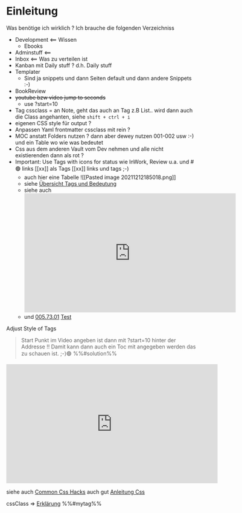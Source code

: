 # Einleitung
Was benötige ich wirklich ?
Ich brauche die folgenden Verzeichniss
* Development <== Wissen
	* Ebooks
* Adminstuff <== 
* Inbox <== Was zu verteilen ist
* Kanban mit Daily stuff ? d.h. Daily stuff
* Templater
	* Sind ja snippets und dann Seiten default und dann andere Snippets :-)
* BookReview
* ~~youtube bzw video jump to seconds~~
	* use ?start=10
* Tag cssclass = an Note, geht das auch an Tag z.B List.. wird dann auch die Class angehanten, siehe `shift + ctrl + i` 
* eigenen CSS style für output ?
* Anpassen Yaml frontmatter cssclass mit rein ?
* MOC anstatt Folders nutzen ? dann aber dewey nutzen 001-002 usw :-) und ein Table wo wie was bedeutet
* Css aus dem anderen Vault vom Dev nehmen und alle nicht existierenden dann als rot ?
* Important: Use Tags with icons for status wie InWork, Review u.a. und #🟢 links \[[xx\]] als Tags [[xx]] links und tags ;-)
	* auch hier eine Tabelle
			 ![[Pasted image 20211212185018.png]]
	* siehe [Übersicht Tags und Bedeutung](https://github.com/BryanJenksCommunity/FAQ/discussions/12)
	* siehe auch <iframe width="560" height="315" src="https://www.youtube.com/embed/zIh1S7ra3aI?start=252" title="YouTube video player" frameborder="0" allow="accelerometer; autoplay; clipboard-write; encrypted-media; gyroscope; picture-in-picture" allowfullscreen></iframe>
	* und [005.73.01](file:///E:%5CEigene%20Dateien%5CObsidian%5C005.73.01.2021-10-21_template_starter_vault)
[Test](file:///E:%5CEigene%20Dateien%5CObsidian%5CTest.todo)

Adjust Style of Tags 
> Start Punkt im Video angeben ist dann mit ?start=10 hinter der Addresse 
!! Damit kann dann auch ein Toc mit angegeben werden das zu schauen ist. ;-)🟢 %%#solution%%


<iframe width="560" height="315" src="https://www.youtube.com/embed/DLMkT_FHczU?start=10" title="YouTube video player"  frameborder="0" allow="accelerometer; autoplay; clipboard-write; encrypted-media; gyroscope; picture-in-picture" allowfullscreen></iframe>

siehe auch [Common Css Hacks](https://forum.obsidian.md/t/meta-post-common-css-hacks/1978/13)
auch gut [Anleitung Css](https://projecteme.medium.com/how-to-customise-your-own-obsidian-css-in-3-steps-ae319e53f5d4)

cssClass => [Erklärung](https://forum.obsidian.md/t/cant-get-cssclass-to-work/10220) %%#mytag%%